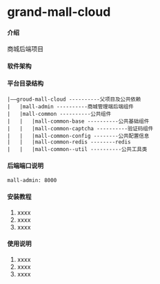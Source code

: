 # grand-mall-cloud

#### 介绍
商城后端项目

#### 软件架构


#### 平台目录结构
```
|——groud-mall-cloud ----------父项目及公共依赖
|   |mall-admin ----------商城管理端后端组件
|   |mall-common ----------公共组件
|   |   |mall-common-base ----------公共基础组件
|   |   |mall-common-captcha ----------验证码组件
|   |   |mall-common-config --------公共配置信息
|   |   |mall-common-redis --------redis
|   |   |mall-common--util ----------公共工具类

```
#### 后端端口说明
```
mall-admin: 8000
```
#### 安装教程

1.  xxxx
2.  xxxx
3.  xxxx

#### 使用说明

1.  xxxx
2.  xxxx
3.  xxxx
